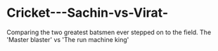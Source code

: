 # Cricket---Sachin-vs-Virat-
Comparing the two greatest batsmen ever stepped on to the field. The 'Master blaster' vs 'The run machine king'
